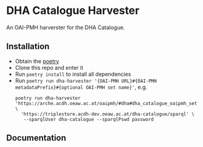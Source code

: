 # DHA Catalogue Harvester

An OAI-PMH harverster for the DHA Catalogue.

## Installation

* Obtain the [poetry](https://python-poetry.org/docs/#installation)
* Clone this repo and enter it
* Run `poetry install` to install all dependencies
* Run `poetry run dha-harvester '{OAI-PMH URL}#{OAI-PMH metadataPrefix}#{optional OAI-PMH set name}'`, e.g.  
  ```
  poetry run dha-harvester 'https://arche.acdh.oeaw.ac.at/oaipmh/#dha#dha_catalogue_oaipmh_set' \
    'https://triplestore.acdh-dev.oeaw.ac.at/dha-catalogue/sparql' \
     --sparqlUser dha-catalogue --sparqlPswd password
  ````

## Documentation

